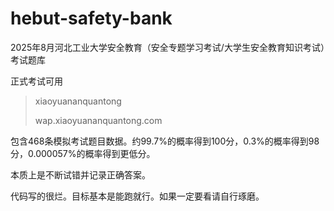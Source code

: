 # hebut-safety-bank
2025年8月河北工业大学安全教育（安全专题学习考试/大学生安全教育知识考试）考试题库

正式考试可用

> xiaoyuananquantong
> 
> wap.xiaoyuananquantong.com

包含468条模拟考试题目数据。约99.7%的概率得到100分，0.3%的概率得到98分，0.000057%的概率得到更低分。

本质上是不断试错并记录正确答案。

代码写的很烂。目标基本是能跑就行。如果一定要看请自行琢磨。
